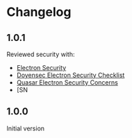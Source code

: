 # Changelog


## 1.0.1

Reviewed security with:
* [Electron Security](https://www.electronjs.org/docs/tutorial/security)
* [Doyensec Electron Security Checklist](https://doyensec.com/resources/us-17-Carettoni-Electronegativity-A-Study-Of-Electron-Security-wp.pdf)
* [Quasar Electron Security Concerns](https://quasar.dev/quasar-cli/developing-electron-apps/electron-security-concerns)
* [SN


## 1.0.0

Initial version
